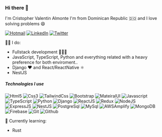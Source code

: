### Hi there 👋

I'm Cristopher Valentin Almonte I'm from Dominican Republic 🇩🇴 and I love solving problems :smile:

[![Hotmail](https://img.shields.io/badge/-HOTMAIL-0077B5?style=for-the-badge&logo=hotmail&logoColor=white)](mailto:valentin__c@hotmail.com)
[![LinkedIn](https://img.shields.io/badge/-LINKEDIN-0077B5?style=for-the-badge&logo=linkedin&logoColor=white)](https://www.linkedin.com/in/cristopher-valentin-almonte-3b05681ba/)
[![Twitter](https://img.shields.io/badge/-TWITTER-0077B5?style=for-the-badge&logo=twitter&logoColor=white)](https://twitter.com/CristopheerVA)

👨‍💻 I do:
- Fullstack development 👨🏾‍💻
- JavaScript, TypeScript, Python and everything related with a heavy preference for both enviroment..
- Django ❤️ and React/ReactNative ⚛️
- NestJS

##### Technologies I use

![Html5](https://img.shields.io/badge/-Html5-000000?style=flat&logo=html5)
![Css3](https://img.shields.io/badge/-Css3-000000?style=flat&logo=css3)
![TailwindCss](https://img.shields.io/badge/-TailwindCSS-000000?style=flat&logo=tailwindcss)
![Bootstrap](https://img.shields.io/badge/-Bootstrap-000000?style=flat&logo=bootstrap)
![MateiralUI](https://img.shields.io/badge/-Mui-000000?style=flat&logo=mui)
![Javascript](https://img.shields.io/badge/-JavaScript-000000?style=flat&logo=javascript)
![TypeScript](https://img.shields.io/badge/-TypeScript-000000?style=flat&logo=typescript)
![Python](https://img.shields.io/badge/-Python-000000?style=flat&logo=python)
![Django](https://img.shields.io/badge/-Django-000000?style=flat&logo=django)
![ReactJS](https://img.shields.io/badge/-React-000000?style=flat&logo=react)
![Redux](https://img.shields.io/badge/-Redux-000000?style=flat&logo=redux)
![NodeJS](https://img.shields.io/badge/-NodeJS-000000?style=flat&logo=nodejs)
![ExpressJS](https://img.shields.io/badge/-ExpressJS-000000?style=flat&logo=expressjs)
![NestJS](https://img.shields.io/badge/-NestJS-000000?style=flat&logo=nestjs)
![PostgreSql](https://img.shields.io/badge/-PostgreSql-000000?style=flat&logo=postgresql)
![MySql](https://img.shields.io/badge/-MySql-000000?style=flat&logo=mysql)
![AWSAmplify](https://img.shields.io/badge/-AWSAmplify-000000?style=flat&logo=awsamplify)
![MongoDB](https://img.shields.io/badge/-MongoDB-000000?style=flat&logo=mongodb)
![Firebase](https://img.shields.io/badge/-Firebase-000000?style=flat&logo=firebase)
![Git](https://img.shields.io/badge/-Git-000000?style=flat&logo=git)
![Github](https://img.shields.io/badge/-Github-000000?style=flat&logo=github)

🌱 Currently learning:
- Rust
